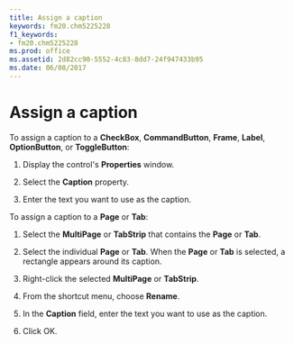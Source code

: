 ```yaml
---
title: Assign a caption
keywords: fm20.chm5225228
f1_keywords:
- fm20.chm5225228
ms.prod: office
ms.assetid: 2d82cc90-5552-4c83-8dd7-24f947433b95
ms.date: 06/08/2017
---
```



# Assign a caption

To assign a caption to a **CheckBox**, **CommandButton**, **Frame**, **Label**, **OptionButton**, or **ToggleButton**:



1. Display the control's **Properties** window.
    
2. Select the **Caption** property.
    
3. Enter the text you want to use as the caption.
    

To assign a caption to a **Page** or **Tab**:


1. Select the **MultiPage** or **TabStrip** that contains the **Page** or **Tab**.
    
2. Select the individual **Page** or **Tab**. When the **Page** or **Tab** is selected, a rectangle appears around its caption.
    
3. Right-click the selected **MultiPage** or **TabStrip**.
    
4. From the shortcut menu, choose **Rename**.
    
5. In the **Caption** field, enter the text you want to use as the caption.
    
6. Click OK.
    


